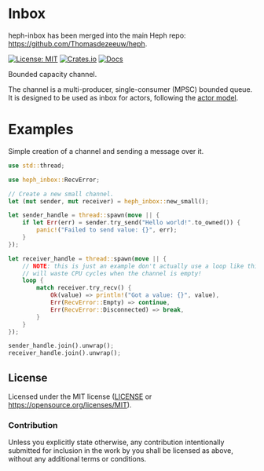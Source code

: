 # Inbox

heph-inbox has been merged into the main Heph repo: <https://github.com/Thomasdezeeuw/heph>.

[![License: MIT](https://img.shields.io/badge/license-MIT-blue.svg)](https://opensource.org/licenses/MIT)
[![Crates.io](https://img.shields.io/crates/v/heph-inbox.svg)](https://crates.io/crates/heph-inbox)
[![Docs](https://docs.rs/heph-inbox/badge.svg)](https://docs.rs/heph-inbox)

Bounded capacity channel.

The channel is a multi-producer, single-consumer (MPSC) bounded queue. It is
designed to be used as inbox for actors, following the [actor model].

[actor model]: https://en.wikipedia.org/wiki/Actor_model

# Examples

Simple creation of a channel and sending a message over it.

```rust
use std::thread;

use heph_inbox::RecvError;

// Create a new small channel.
let (mut sender, mut receiver) = heph_inbox::new_small();

let sender_handle = thread::spawn(move || {
    if let Err(err) = sender.try_send("Hello world!".to_owned()) {
        panic!("Failed to send value: {}", err);
    }
});

let receiver_handle = thread::spawn(move || {
    // NOTE: this is just an example don't actually use a loop like this, it
    // will waste CPU cycles when the channel is empty!
    loop {
        match receiver.try_recv() {
            Ok(value) => println!("Got a value: {}", value),
            Err(RecvError::Empty) => continue,
            Err(RecvError::Disconnected) => break,
        }
    }
});

sender_handle.join().unwrap();
receiver_handle.join().unwrap();
```

## License

Licensed under the MIT license ([LICENSE](LICENSE) or
https://opensource.org/licenses/MIT).

### Contribution

Unless you explicitly state otherwise, any contribution intentionally submitted
for inclusion in the work by you shall be licensed as above, without any
additional terms or conditions.
